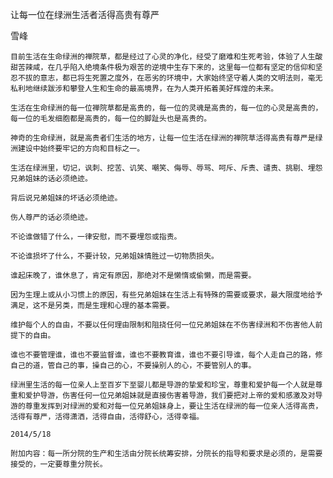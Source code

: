 让每一位在绿洲生活者活得高贵有尊严

雪峰


    目前生活在生命绿洲的禅院草，都是经过了心灵的净化，经受了磨难和生死考验，体验了人生酸甜苦辣咸，在几乎陷入绝境条件极为艰苦的逆境中生存下来的，这里每一位都有坚定的信仰和坚忍不拔的意志，都已将生死置之度外，在恶劣的环境中，大家始终坚守着人类的文明法则，毫无私利地继续跋涉和攀登人生和生命的最高境界，在为人类开拓着美好辉煌的未来。

    生活在生命绿洲的每一位禅院草都是高贵的，每一位的灵魂是高贵的，每一位的心灵是高贵的，每一位的毛发细胞都是高贵的，每一位的脚趾头也是高贵的。

    神奇的生命绿洲，就是高贵者们生活的地方，让每一位生活在绿洲的禅院草活得高贵有尊严是绿洲建设中始终要牢记的方向和目标之一。

    生活在绿洲里，切记，讽刺、挖苦、讥笑、嘲笑、侮辱、辱骂、呵斥、斥责、谴责、挑剔、埋怨兄弟姐妹的话必须绝迹。

    背后说兄弟姐妹的坏话必须绝迹。

    伤人尊严的话必须绝迹。

    不论谁做错了什么，一律安慰，而不要埋怨或指责。

    不论谁损坏了什么，不要计较，兄弟姐妹情胜过一切物质损失。

    谁起床晚了，谁休息了，肯定有原因，那绝对不是懒惰或偷懒，而是需要。

    因为生理上或从小习惯上的原因，有些兄弟姐妹在生活上有特殊的需要或要求，最大限度地给予满足，这不是另类，而是生理和心理的基本需要。

    维护每个人的自由，不要以任何理由限制和阻挠任何一位兄弟姐妹在不伤害绿洲和不伤害他人前提下的自由。

    谁也不要管理谁，谁也不要监督谁，谁也不要教育谁，谁也不要引导谁，每个人走自己的路，修自己的道，管自己的事，操自己的心，不要操别人的心，不要管别人的事。

    绿洲里生活的每一位亲人上至百岁下至婴儿都是导游的挚爱和珍宝，尊重和爱护每一个人就是尊重和爱护导游，伤害任何一位兄弟姐妹就是直接伤害着导游，我们要把对上帝的爱和感激及对导游的尊重发挥到对绿洲的爱和对每一位兄弟姐妹身上，要让生活在绿洲的每一位亲人活得高贵，活得有尊严，活得潇洒，活得自由，活得舒心，活得幸福。

    2014/5/18

    附加内容：每一所分院的生产和生活由分院长统筹安排，分院长的指导和要求是必须的，是需要接受的，一定要尊重分院长。



